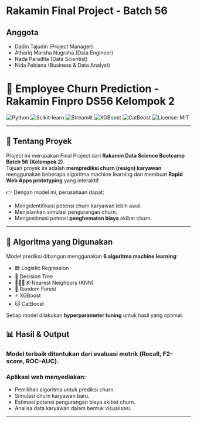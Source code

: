 # Rakamin Final Project - Batch 56
## Anggota
- Dadin Tajudin (Project Manager)
- Athariq Marsha Nugraha (Data Engineer)
- Nada Paradita (Data Scientist)
- Nida Febiana (Business & Data Analyst)


# 🚀 Employee Churn Prediction - Rakamin Finpro DS56 Kelompok 2

![Python](https://img.shields.io/badge/Python-3.9+-blue?logo=python)
![Scikit-learn](https://img.shields.io/badge/Scikit--learn-Modeling-orange?logo=scikit-learn)
![Streamlit](https://img.shields.io/badge/Streamlit-Deployment-red?logo=streamlit)
![XGBoost](https://img.shields.io/badge/XGBoost-GradientBoosting-green)
![CatBoost](https://img.shields.io/badge/CatBoost-Boosting-yellow)
![License: MIT](https://img.shields.io/badge/License-MIT-green.svg)

---

## 📌 Tentang Proyek
Project ini merupakan Final Project dari **Rakamin Data Science Bootcamp Batch 56 (Kelompok 2)**.  
Tujuan proyek ini adalah **memprediksi churn (resign) karyawan** menggunakan beberapa algoritma machine learning dan membuat **Rapid Web Apps prototyping** yang interaktif.  

👉 Dengan model ini, perusahaan dapat:
- Mengidentifikasi potensi churn karyawan lebih awal.  
- Menjalankan simulasi pengurangan churn.  
- Mengestimasi potensi **penghematan biaya** akibat churn.  

---

## 🧰 Algoritma yang Digunakan
Model prediksi dibangun menggunakan **6 algoritma machine learning**:
- 🟦 Logistic Regression  
- 🌳 Decision Tree  
- 🧑‍🤝‍🧑 K-Nearest Neighbors (KNN)  
- 🌲 Random Forest  
- ⚡ XGBoost  
- 🐱 CatBoost  

Setiap model dilakukan **hyperparameter tuning** untuk hasil yang optimal.  

## 📊 Hasil & Output
### Model terbaik ditentukan dari evaluasi metrik (Recall, F2-score, ROC-AUC).
### Aplikasi web menyediakan:
- Pemilihan algoritma untuk prediksi churn.
- Simulasi churn karyawan baru.
- Estimasi potensi pengurangan biaya akibat churn.
- Analisa data karyawan dalam bentuk visualisasi.
---

